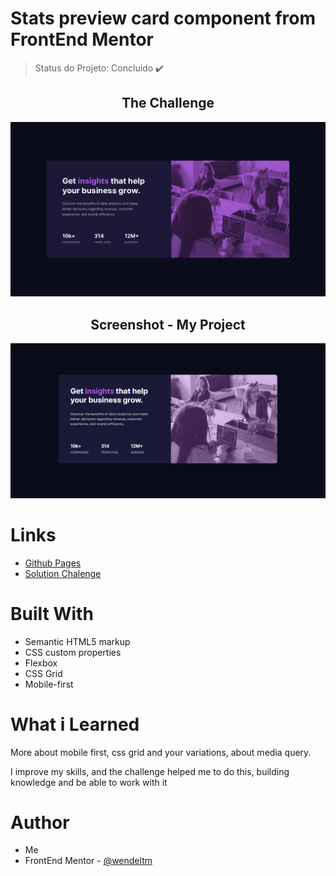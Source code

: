 # Stats preview card component from FrontEnd Mentor

> Status do Projeto: Concluido :heavy_check_mark:

<h2 align="center">The Challenge</h2>

<img src="https://github.com/wendeltm/Chalenges-FrontEnd-Mentor/blob/main/stats%20preview%20card%20component/design/desktop-design.jpg" alt="design desktop">

<h2 align="center">Screenshot - My Project</h2>

<img src="https://github.com/wendeltm/Chalenges-FrontEnd-Mentor/blob/main/stats%20preview%20card%20component/design/screenshot-my-project.png">

# Links
- <a href="https://wendeltm.github.io/Chalenges-FrontEnd-Mentor/stats%20preview%20card%20component/index.html">Github Pages</a>
- <a href="">Solution Chalenge</a>

# Built With
- Semantic HTML5 markup
- CSS custom properties
- Flexbox
- CSS Grid
- Mobile-first

# What i Learned
More about mobile first, css grid and your variations, about media query.

I improve my skills, and the challenge helped me to do this, building knowledge and be able to work with it

# Author
- Me
- FrontEnd Mentor - <a href="https://www.frontendmentor.io/profile/wendeltm">@wendeltm</a>

